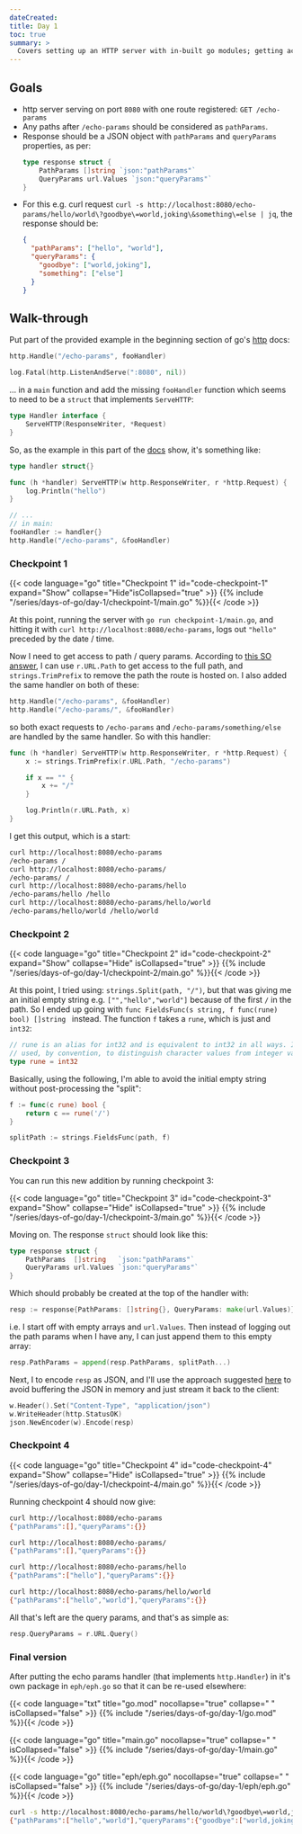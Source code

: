 ```yaml
---
dateCreated:
title: Day 1
toc: true
summary: >
  Covers setting up an HTTP server with in-built go modules; getting access to query params and splitting path params; sending back data as JSON via `json.NewEncoder(w).Encode(resp)`.
---
```


## Goals

- http server serving on port `8080` with one route registered: `GET /echo-params`
- Any paths after `/echo-params` should be considered as `pathParams`.
- Response should be a JSON object with `pathParams` and `queryParams` properties, as per:
  ```go
  type response struct {
      PathParams []string `json:"pathParams"`
      QueryParams url.Values `json:"queryParams"`
  }
  ```
- For this e.g. curl request `curl -s http://localhost:8080/echo-params/hello/world\?goodbye\=world,joking\&something\=else | jq`, the response should be:
  ```json
  {
    "pathParams": ["hello", "world"],
    "queryParams": {
      "goodbye": ["world,joking"],
      "something": ["else"]
    }
  }
  ```

## Walk-through

Put part of the provided example in the beginning section of go's [http](https://pkg.go.dev/net/http#Handler) docs:

```go
http.Handle("/echo-params", fooHandler)

log.Fatal(http.ListenAndServe(":8080", nil))
```

… in a `main` function and add the missing `fooHandler` function which seems to need to be a `struct` that implements `ServeHTTP`:

```go
type Handler interface {
	ServeHTTP(ResponseWriter, *Request)
}
```

So, as the example in this part of the [docs](https://pkg.go.dev/net/http#Handle) show, it's something like:

```go
type handler struct{}

func (h *handler) ServeHTTP(w http.ResponseWriter, r *http.Request) {
    log.Println("hello")
}

// ...
// in main:
fooHandler := handler{}
http.Handle("/echo-params", &fooHandler)
```

### Checkpoint 1

{{< code language="go" title="Checkpoint 1" id="code-checkpoint-1" expand="Show" collapse="Hide"isCollapsed="true" >}}
{{% include "/series/days-of-go/day-1/checkpoint-1/main.go" %}}{{< /code >}}

At this point, running the server with `go run checkpoint-1/main.go`, and hitting it with `curl http://localhost:8080/echo-params`, logs out `"hello"` preceded by the date / time.

Now I need to get access to path / query params. According to [this SO answer](https://stackoverflow.com/a/34315203/990159), I can use `r.URL.Path` to get access to the full path, and `strings.TrimPrefix` to remove the path the route is hosted on. I also added the same handler on both of these:

```go
http.Handle("/echo-params", &fooHandler)
http.Handle("/echo-params/", &fooHandler)
```

so both exact requests to `/echo-params` and `/echo-params/something/else` are handled by the same handler. So with this handler:

```go
func (h *handler) ServeHTTP(w http.ResponseWriter, r *http.Request) {
	x := strings.TrimPrefix(r.URL.Path, "/echo-params")

	if x == "" {
		x += "/"
	}

	log.Println(r.URL.Path, x)
}
```

I get this output, which is a start:

```txt
curl http://localhost:8080/echo-params
/echo-params /
curl http://localhost:8080/echo-params/
/echo-params/ /
curl http://localhost:8080/echo-params/hello
/echo-params/hello /hello
curl http://localhost:8080/echo-params/hello/world
/echo-params/hello/world /hello/world
```

### Checkpoint 2

{{< code language="go" title="Checkpoint 2" id="code-checkpoint-2" expand="Show" collapse="Hide" isCollapsed="true" >}}
{{% include "/series/days-of-go/day-1/checkpoint-2/main.go" %}}{{< /code >}}

At this point, I tried using: `strings.Split(path, "/")`, but that was giving me an initial empty string e.g. `["","hello","world"]` because of the first `/` in the path. So I ended up going with `func FieldsFunc(s string, f func(rune) bool) []string ` instead. The function `f` takes a `rune`, which is just and `int32`:

```go
// rune is an alias for int32 and is equivalent to int32 in all ways. It is
// used, by convention, to distinguish character values from integer values.
type rune = int32
```

Basically, using the following, I'm able to avoid the initial empty string without post-processing the "split":

```go
f := func(c rune) bool {
    return c == rune('/')
}

splitPath := strings.FieldsFunc(path, f)
```

### Checkpoint 3

You can run this new addition by running checkpoint 3:

{{< code language="go" title="Checkpoint 3" id="code-checkpoint-3" expand="Show" collapse="Hide" isCollapsed="true" >}}
{{% include "/series/days-of-go/day-1/checkpoint-3/main.go" %}}{{< /code >}}

Moving on. The response `struct` should look like this:

```go
type response struct {
	PathParams  []string   `json:"pathParams"`
	QueryParams url.Values `json:"queryParams"`
}
```

Which should probably be created at the top of the handler with:

```go
resp := response{PathParams: []string{}, QueryParams: make(url.Values)}
```

i.e. I start off with empty arrays and `url.Values`. Then instead of logging out the path params when I have any, I can just append them to this empty array:

```go
resp.PathParams = append(resp.PathParams, splitPath...)
```

Next, I to encode `resp` as JSON, and I'll use the approach suggested [here](https://stackoverflow.com/a/37872799/990159) to avoid buffering the JSON in memory and just stream it back to the client:

```go
w.Header().Set("Content-Type", "application/json")
w.WriteHeader(http.StatusOK)
json.NewEncoder(w).Encode(resp)
```

### Checkpoint 4

{{< code language="go" title="Checkpoint 4" id="code-checkpoint-4" expand="Show" collapse="Hide" isCollapsed="true" >}}
{{% include "/series/days-of-go/day-1/checkpoint-4/main.go" %}}{{< /code >}}

Running checkpoint 4 should now give:

```sh
curl http://localhost:8080/echo-params
{"pathParams":[],"queryParams":{}}

curl http://localhost:8080/echo-params/
{"pathParams":[],"queryParams":{}}

curl http://localhost:8080/echo-params/hello
{"pathParams":["hello"],"queryParams":{}}

curl http://localhost:8080/echo-params/hello/world
{"pathParams":["hello","world"],"queryParams":{}}
```

All that's left are the query params, and that's as simple as:

```go
resp.QueryParams = r.URL.Query()
```

### Final version

After putting the echo params handler (that implements `http.Handler`) in it's own package in `eph/eph.go` so that it can be re-used elsewhere:

{{< code language="txt" title="go.mod" nocollapse="true" collapse=" " isCollapsed="false" >}}
{{% include "/series/days-of-go/day-1/go.mod" %}}{{< /code >}}

{{< code language="go" title="main.go" nocollapse="true" collapse=" " isCollapsed="false" >}}
{{% include "/series/days-of-go/day-1/main.go" %}}{{< /code >}}

{{< code language="go" title="eph/eph.go" nocollapse="true" collapse=" " isCollapsed="false" >}}
{{% include "/series/days-of-go/day-1/eph/eph.go" %}}{{< /code >}}

```sh
curl -s http://localhost:8080/echo-params/hello/world\?goodbye\=world,joking\&something\=else
{"pathParams":["hello","world"],"queryParams":{"goodbye":["world,joking"],"something":["else"]}}
```
